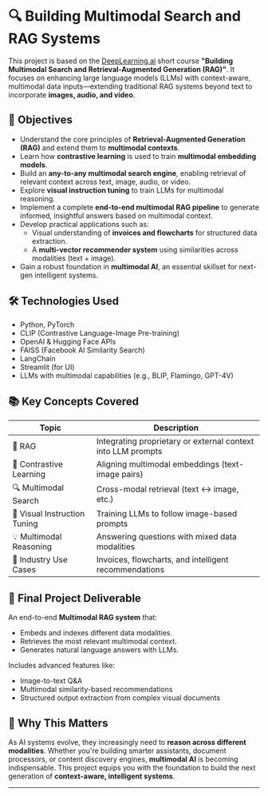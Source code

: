 # 🔍 Building Multimodal Search and RAG Systems

This project is based on the [DeepLearning.ai](https://www.deeplearning.ai/) short course **"Building Multimodal Search and Retrieval-Augmented Generation (RAG)"**. It focuses on enhancing large language models (LLMs) with context-aware, multimodal data inputs—extending traditional RAG systems beyond text to incorporate **images, audio, and video**.

## 📌 Objectives

- Understand the core principles of **Retrieval-Augmented Generation (RAG)** and extend them to **multimodal contexts**.
- Learn how **contrastive learning** is used to train **multimodal embedding models**.
- Build an **any-to-any multimodal search engine**, enabling retrieval of relevant context across text, image, audio, or video.
- Explore **visual instruction tuning** to train LLMs for multimodal reasoning.
- Implement a complete **end-to-end multimodal RAG pipeline** to generate informed, insightful answers based on multimodal context.
- Develop practical applications such as:
  - Visual understanding of **invoices and flowcharts** for structured data extraction.
  - A **multi-vector recommender system** using similarities across modalities (text + image).
- Gain a robust foundation in **multimodal AI**, an essential skillset for next-gen intelligent systems.

## 🛠️ Technologies Used

- Python, PyTorch
- CLIP (Contrastive Language-Image Pre-training)
- OpenAI & Hugging Face APIs
- FAISS (Facebook AI Similarity Search)
- LangChain
- Streamlit (for UI)
- LLMs with multimodal capabilities (e.g., BLIP, Flamingo, GPT-4V)

## 📚 Key Concepts Covered

| Topic | Description |
|-------|-------------|
| 🔗 RAG | Integrating proprietary or external context into LLM prompts |
| 🧠 Contrastive Learning | Aligning multimodal embeddings (text-image pairs) |
| 🔍 Multimodal Search | Cross-modal retrieval (text ↔ image, etc.) |
| 🧾 Visual Instruction Tuning | Training LLMs to follow image-based prompts |
| 💡 Multimodal Reasoning | Answering questions with mixed data modalities |
| 🎯 Industry Use Cases | Invoices, flowcharts, and intelligent recommendations |

## 🚀 Final Project Deliverable

An end-to-end **Multimodal RAG system** that:
- Embeds and indexes different data modalities.
- Retrieves the most relevant multimodal context.
- Generates natural language answers with LLMs.

Includes advanced features like:
- Image-to-text Q&A
- Multimodal similarity-based recommendations
- Structured output extraction from complex visual documents

## 🌟 Why This Matters

As AI systems evolve, they increasingly need to **reason across different modalities**. Whether you're building smarter assistants, document processors, or content discovery engines, **multimodal AI** is becoming indispensable. This project equips you with the foundation to build the next generation of **context-aware, intelligent systems**.

---
